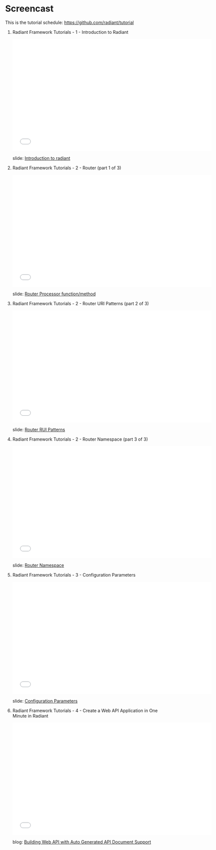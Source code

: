 # Screencast

This is the tutorial schedule:
https://github.com/radiant/tutorial

1. Radiant Framework Tutorials - 1 - Introduction to Radiant

	<iframe width="640" height="360" src="//www.youtube.com/embed/zvXDgfoUKFY" frameborder="0" allowfullscreen></iframe>
	
	slide: [Introduction to radiant](http://go-talks.appspot.com/github.com/radiant/tutorial/en/1/why_radiant.slide#1)

2. Radiant Framework Tutorials - 2 - Router (part 1 of 3)

	<iframe width="640" height="360" src="//www.youtube.com/embed/LvAFH-oLvqY" frameborder="0" allowfullscreen></iframe>
	
	slide: [Router Processor function/method](http://go-talks.appspot.com/github.com/radiant/tutorial/en/2/router.part1.slide)


3. Radiant Framework Tutorials - 2 - Router URI Patterns (part 2 of 3)

    <iframe width="640" height="360" src="//www.youtube.com/embed/81kxo6FcoOw" frameborder="0" allowfullscreen></iframe>
    
    slide: [Router RUI Patterns](http://go-talks.appspot.com/github.com/radiant/tutorial/en/2/router.part2.slide)


4. Radiant Framework Tutorials - 2 - Router Namespace (part 3 of 3)

    <iframe width="640" height="360" src="//www.youtube.com/embed/W9tBcTcXGeo" frameborder="0" allowfullscreen></iframe>
    
    slide: [Router Namespace](http://go-talks.appspot.com/github.com/radiant/tutorial/en/2/router.part3.slide)

5. Radiant Framework Tutorials - 3 - Configuration Parameters

    <iframe width="640" height="360" src="//www.youtube.com/embed/F3tieL1lX1I" frameborder="0" allowfullscreen></iframe>
    
    slide: [Configuration Parameters](http://go-talks.appspot.com/github.com/radiant/tutorial/en/3/params.slide)

6. Radiant Framework Tutorials - 4 - Create a Web API Application in One
   Minute in Radiant

    <iframe width="640" height="360" src="//www.youtube.com/embed/w7RziV_Sn-g" frameborder="0" allowfullscreen></iframe>
    
    blog: [Building Web API with Auto Generated API Document Support](http://radiant.vip/blog/radiant_api)

